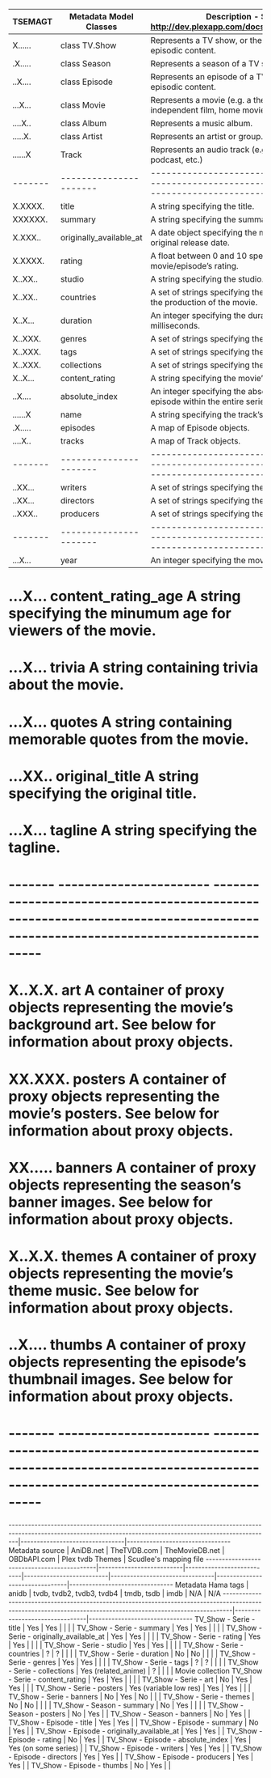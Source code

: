 ```
```
TSEMAGT | Metadata Model Classes | Description - Source: http://dev.plexapp.com/docs/agents/models.html 
------- | ---------------------- | --------------------------------- 
X...... | class TV.Show          | Represents a TV show, or the top -level of other episodic content.
.X..... | class Season           | Represents a season of a TV show.
..X.... | class Episode          | Represents an episode of a TV show or other episodic content. 
...X... | class Movie            | Represents a movie (e.g. a theatrical release, independent film, home movie, etc.)
....X.. | class Album            | Represents a music album.
.....X. | class Artist           | Represents an artist or group.
......X | Track                  | Represents an audio track (e.g. music, audiobook, podcast, etc.)   
------- | ---------------------- | --------------------------------------------------------------------------------------------------
X.XXXX. | title                  | A string specifying the title.
XXXXXX. | summary                | A string specifying the summary.
X.XXX.. | originally_available_at| A date object specifying the movie/episode’s original release date.
X.XXXX. | rating                 | A float between 0 and 10 specifying the movie/episode’s rating.
X..XX.. | studio                 | A string specifying the studio.
X..XX.. | countries              | A set of strings specifying the countries involved in the production of the movie.
X..X... | duration               | An integer specifying the duration of the movie, in milliseconds.
X..XXX. | genres                 | A set of strings specifying the movie’s genre.
X..XXX. | tags                   | A set of strings specifying the movie’s tags.
X..XXX. | collections            | A set of strings specifying the movie’s collections.
X..X... | content_rating         | A string specifying the movie’s content rating.
..X.... | absolute_index         | An integer specifying the absolute index of the episode within the entire series.
......X | name                   | A string specifying the track’s name.
.X..... | episodes               | A map of Episode objects.
....X.. | tracks                 | A map of Track objects.
------- | ---------------------- | ---------------------------------------------------------------------------------------------------
..XX... | writers                | A set of strings specifying the writers.
..XX... | directors              | A set of strings specifying the directors.
..XXX.. | producers              | A set of strings specifying the producers. 
------- | ---------------------- | ---------------------------------------------------------------------------------------------------
...X... | year                   | An integer specifying the movie’s release year.
# ...X...   content_rating_age        A string specifying the minumum age for viewers of the movie.
# ...X...   trivia                    A string containing trivia about the movie.
# ...X...   quotes                    A string containing memorable quotes from the movie.
# ...XX..   original_title            A string specifying the original title.
# ...X...   tagline                   A string specifying the tagline.
# -------   -----------------------   ------------------------------------------------------------------------------------------------------------------------------
# X..X.X.   art                       A container of proxy objects representing the movie’s background art. See below for information about proxy objects.
# XX.XXX.   posters                   A container of proxy objects representing the movie’s posters. See below for information about proxy objects.
# XX.....   banners                   A container of proxy objects representing the season’s banner images. See below for information about proxy objects.
# X..X.X.   themes                    A container of proxy objects representing the movie’s theme music. See below for information about proxy objects.
# ..X....   thumbs                    A container of proxy objects representing the episode’s thumbnail images. See below for information about proxy objects.
# -------   -----------------------   ------------------------------------------------------------------------------------------------------------------------------
    
---------------------------------------------------------------------------------------------------------------------------------------------------------------|--------------------------------|--------------------------------
Metadata source                             | AniDB.net                | TheTVDB.com               | TheMovieDB.net           | OBDbAPI.com                    | Plex tvdb Themes               | Scudlee's mapping file
--------------------------------------------|--------------------------|---------------------------|--------------------------|--------------------------------|--------------------------------|--------------------------------
Metadata Hama tags                          | anidb                    | tvdb, tvdb2, tvdb3, tvdb4 | tmdb, tsdb               | imdb                           | N/A                            | N/A
---------------------------------------------------------------------------------------------------------------------------------------------------------------|--------------------------------|--------------------------------
TV_Show - Serie   - title                   | Yes                      | Yes                       |                          |                        |                          | 
TV_Show - Serie   - summary                 | Yes                      | Yes                       |                          |                        |                          | 
TV_Show - Serie   - originally_available_at | Yes                      | Yes                       |                          |                        |                          | 
TV_Show - Serie   - rating                  | Yes                      | Yes                       |                          |                        |                          | 
TV_Show - Serie   - studio                  | Yes                      | Yes                       |                          |                        |                          | 
TV_Show - Serie   - countries               | ?                        | ?                         |                          |                        |                          | 
TV_Show - Serie   - duration                | No                       | No                        |                          |                        |                          | 
TV_Show - Serie   - genres                  | Yes                      | Yes                       |                          |                        |                          | 
TV_Show - Serie   - tags                    | ?                        | ?                         |                          |                        |                          | 
TV_Show - Serie   - collections             | Yes (related_anime)      | ?                         |                          |                        |                          | Movie collection
TV_Show - Serie   - content_rating          | Yes                      | Yes                       |                          |                        |                          | 
TV_Show - Serie   - art                     | No                       | Yes                       | Yes                      |                        |                          | 
TV_Show - Serie   - posters                 | Yes (variable low res)   | Yes                       | Yes                      |                        |                          | 
TV_Show - Serie   - banners                 | No                       | Yes                       | No                       |                        |                          | 
TV_Show - Serie   - themes                  | No                       | No                        |                          |                        |                          | 
TV_Show - Season  - summary                 | No                       | Yes                       |                          |                        |                          | 
TV_Show - Season  - posters                 | No                       | Yes                       |                          | 
TV_Show - Season  - banners                 | No                       | Yes                       |                          | 
TV_Show - Episode - title                   | Yes                      | Yes                       |                          | 
TV_Show - Episode - summary                 | No                       | Yes                       |                          | 
TV_Show - Episode - originally_available_at | Yes                      | Yes                       |                          | 
TV_Show - Episode - rating                  | No                       | Yes                       |                          | 
TV_Show - Episode - absolute_index          | Yes                      | Yes (on some series)      |                          | 
TV_Show - Episode - writers                 | Yes                      | Yes                       |                          | 
TV_Show - Episode - directors               | Yes                      | Yes                       |                          | 
TV_Show - Episode - producers               | Yes                      | Yes                       |                          | 
TV_Show - Episode - thumbs                  | No                       | Yes                       |                          | 
```

```
